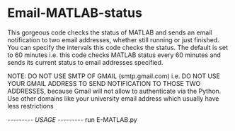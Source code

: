 # Email-MATLAB-status
This gorgeous code checks the status of MATLAB and sends an email notification 
to two email addresses, whether still running or just finished. You can specify
the intervals this code checks the status. The default is set to 60 minutes i.e.
this code checks MATLAB status every 60 minutes and sends its current status to
email addresses specified.

NOTE: DO NOT USE SMTP OF GMAIL (smtp.gmail.com) i.e. DO NOT USE YOUR GMAIL ADDRESS
TO SEND NOTIFICATION TO THOSE TWO ADDRESSES, because Gmail will not allow to
authenticate via the Python. Use other domains like your university email address
which usually have less restrictions

_-_-_-_-_-_-_-_-_- USAGE  _-_-_-_-_-_-_-_-_-
run E-MATLAB.py
